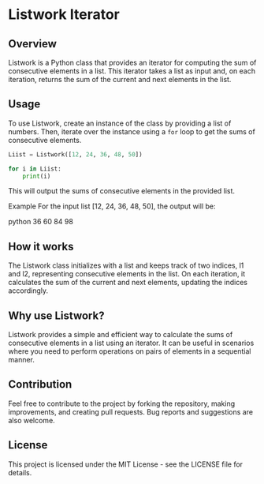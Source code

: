 # Listwork Iterator

## Overview

Listwork is a Python class that provides an iterator for computing the sum of consecutive elements in a list. This iterator takes a list as input and, on each iteration, returns the sum of the current and next elements in the list.

## Usage

To use Listwork, create an instance of the class by providing a list of numbers. Then, iterate over the instance using a `for` loop to get the sums of consecutive elements.

```python
Liist = Listwork([12, 24, 36, 48, 50])

for i in Liist:
    print(i)
```
This will output the sums of consecutive elements in the provided list.

Example
For the input list [12, 24, 36, 48, 50], the output will be:

python
36
60
84
98

## How it works

The Listwork class initializes with a list and keeps track of two indices, l1 and l2, representing consecutive elements in the list. On each iteration, it calculates the sum of the current and next elements, updating the indices accordingly.

## Why use Listwork?

Listwork provides a simple and efficient way to calculate the sums of consecutive elements in a list using an iterator. It can be useful in scenarios where you need to perform operations on pairs of elements in a sequential manner.

## Contribution
Feel free to contribute to the project by forking the repository, making improvements, and creating pull requests. Bug reports and suggestions are also welcome.

## License
This project is licensed under the MIT License - see the LICENSE file for details.
